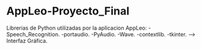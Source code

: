 # AppLeo-Proyecto_Final 

Librerias de Python utilizadas por la aplicacion AppLeo: 
-Speech_Recognition. 
-portaudio. 
-PyAudio. 
-Wave. 
-contextlib. 
-tkinter. --> Interfaz Gráfica. 
